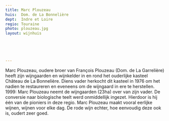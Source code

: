 ```yaml
---
title: Marc Plouzeau
huis:  Dom. de La Bonnelière
dept:  Indre et Loire
regio: Touraine
photo: plouzeau.jpg
layout: wijnhuis


      
      

---
```

Marc Plouzeau, oudere broer van François Plouzeau (Dom. de La Garrelière) heeft zijn wijngaarden en wijnkelder in en rond het ouderlijke kasteel Château de La Bonnelière. Diens vader herkocht dit kasteel in 1976 om het nadien te restaureren en eveneens om de wijngaard in ere te herstellen.
1999: Marc Plouzeau neemt de wijngaarden (23ha) over van zijn vader. De conversie naar biologische teelt werd onmiddellijk ingezet. Hierdoor is hij één van de pioniers in deze regio. Marc Plouzeau maakt vooral eerlijke wijnen, wijnen voor elke dag. De rode wijn echter, hoe eenvoudig deze ook is, oudert zeer goed.   
